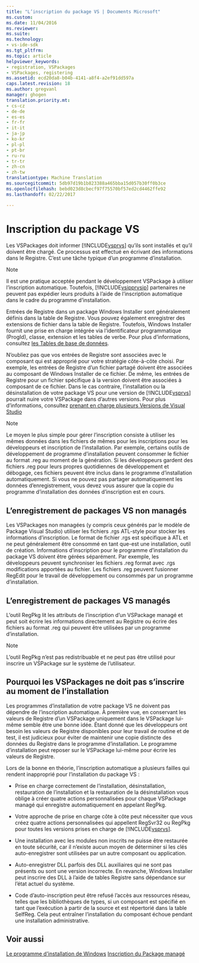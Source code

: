 ```yaml
---
title: "L’inscription du package VS | Documents Microsoft"
ms.custom: 
ms.date: 11/04/2016
ms.reviewer: 
ms.suite: 
ms.technology:
- vs-ide-sdk
ms.tgt_pltfrm: 
ms.topic: article
helpviewer_keywords:
- registration, VSPackages
- VSPackages, registering
ms.assetid: ecd20da8-b04b-4141-a8f4-a2ef91dd597a
caps.latest.revision: 18
ms.author: gregvanl
manager: ghogen
translation.priority.mt:
- cs-cz
- de-de
- es-es
- fr-fr
- it-it
- ja-jp
- ko-kr
- pl-pl
- pt-br
- ru-ru
- tr-tr
- zh-cn
- zh-tw
translationtype: Machine Translation
ms.sourcegitcommit: 5db97d19b1b823388a465bba15d057b30ff0b3ce
ms.openlocfilehash: bebd023d8cbecf97f75570bf57ed2cd4462ffe92
ms.lasthandoff: 02/22/2017

---
```

# <a name="vspackage-registration"></a>Inscription du package VS
Les VSPackages doit informer [!INCLUDE[vsprvs](../../code-quality/includes/vsprvs_md.md)] qu’ils sont installés et qu’il doivent être chargé. Ce processus est effectué en écrivant des informations dans le Registre. C’est une tâche typique d’un programme d’installation.  
  
> [!NOTE]
>  Il est une pratique acceptée pendant le développement VSPackage à utiliser l’inscription automatique. Toutefois, [!INCLUDE[vsipprvsip](../../extensibility/includes/vsipprvsip_md.md)] partenaires ne peuvent pas expédier leurs produits à l’aide de l’inscription automatique dans le cadre du programme d’installation.  
  
 Entrées de Registre dans un package Windows Installer sont généralement définis dans la table de Registre. Vous pouvez également enregistrer des extensions de fichier dans la table de Registre. Toutefois, Windows Installer fournit une prise en charge intégrée via l’identificateur programmatique (ProgId), classe, extension et les tables de verbe. Pour plus d’informations, consultez [les Tables de base de données](http://msdn.microsoft.com/library/aa368259\(VS.85\).aspx).  
  
 N’oubliez pas que vos entrées de Registre sont associées avec le composant qui est approprié pour votre stratégie côte-à-côte choisi. Par exemple, les entrées de Registre d’un fichier partagé doivent être associées au composant de Windows Installer de ce fichier. De même, les entrées de Registre pour un fichier spécifique à la version doivent être associées à composant de ce fichier. Dans le cas contraire, l’installation ou la désinstallation de votre package VS pour une version de [!INCLUDE[vsprvs](../../code-quality/includes/vsprvs_md.md)] pourrait nuire votre VSPackage dans d’autres versions. Pour plus d’informations, consultez [prenant en charge plusieurs Versions de Visual Studio](../../extensibility/supporting-multiple-versions-of-visual-studio.md)  
  
> [!NOTE]
>  Le moyen le plus simple pour gérer l’inscription consiste à utiliser les mêmes données dans les fichiers de mêmes pour les inscriptions pour les développeurs et inscription de l’installation. Par exemple, certains outils de développement de programme d’installation peuvent consommer le fichier au format .reg au moment de la génération. Si les développeurs gardent des fichiers .reg pour leurs propres quotidiennes de développement et débogage, ces fichiers peuvent être inclus dans le programme d’installation automatiquement. Si vous ne pouvez pas partager automatiquement les données d’enregistrement, vous devez vous assurer que la copie du programme d’installation des données d’inscription est en cours.  
  
## <a name="registering-unmanaged-vspackages"></a>L’enregistrement de packages VS non managés  
 Les VSPackages non managées (y compris ceux générés par le modèle de Package Visual Studio) utiliser les fichiers .rgs ATL-style pour stocker les informations d’inscription. Le format de fichier .rgs est spécifique à ATL et ne peut généralement être consommé en tant que-est une installation, outil de création. Informations d’inscription pour le programme d’installation du package VS doivent être gérées séparément. Par exemple, les développeurs peuvent synchroniser les fichiers .reg format avec .rgs modifications apportées au fichier. Les fichiers .reg peuvent fusionner RegEdit pour le travail de développement ou consommés par un programme d’installation.  
  
## <a name="registering-managed-vspackages"></a>L’enregistrement de packages VS managés  
 L’outil RegPkg lit les attributs de l’inscription d’un VSPackage managé et peut soit écrire les informations directement au Registre ou écrire des fichiers au format .reg qui peuvent être utilisées par un programme d’installation.  
  
> [!NOTE]
>  L’outil RegPkg n’est pas redistribuable et ne peut pas être utilisé pour inscrire un VSPackage sur le système de l’utilisateur.  
  
## <a name="why-vspackages-should-not-self-register-at-install-time"></a>Pourquoi les VSPackages ne doit pas s’inscrire au moment de l’installation  
 Les programmes d’installation de votre package VS ne doivent pas dépendre de l’inscription automatique. À première vue, en conservant les valeurs de Registre d’un VSPackage uniquement dans le VSPackage lui-même semble être une bonne idée. Étant donné que les développeurs ont besoin les valeurs de Registre disponibles pour leur travail de routine et de test, il est judicieux pour éviter de maintenir une copie distincte des données du Registre dans le programme d’installation. Le programme d’installation peut reposer sur le VSPackage lui-même pour écrire les valeurs de Registre.  
  
 Lors de la bonne en théorie, l’inscription automatique a plusieurs failles qui rendent inapproprié pour l’installation du package VS :  
  
-   Prise en charge correctement de l’installation, désinstallation, restauration de l’installation et la restauration de la désinstallation vous oblige à créer quatre actions personnalisées pour chaque VSPackage managé qui enregistre automatiquement en appelant RegPkg.  
  
-   Votre approche de prise en charge côte à côte peut nécessiter que vous créez quatre actions personnalisées qui appellent RegSvr32 ou RegPkg pour toutes les versions prises en charge de [!INCLUDE[vsprvs](../../code-quality/includes/vsprvs_md.md)].  
  
-   Une installation avec les modules non inscrits ne puisse être restaurée en toute sécurité, car il n’existe aucun moyen de déterminer si les clés auto-enregistrer sont utilisées par un autre composant ou application.  
  
-   Auto-enregistrer DLL parfois des DLL auxiliaires qui ne sont pas présents ou sont une version incorrecte. En revanche, Windows Installer peut inscrire des DLL à l’aide de tables Registre sans dépendance sur l’état actuel du système.  
  
-   Code d’auto-inscription peut être refusé l’accès aux ressources réseau, telles que les bibliothèques de types, si un composant est spécifié en tant que l’exécution à partir de la source et est répertorié dans la table SelfReg. Cela peut entraîner l’installation du composant échoue pendant une installation administrative.  
  
## <a name="see-also"></a>Voir aussi  
 [Le programme d’installation de Windows](http://msdn.microsoft.com/library/cc185688\(VS.85\).aspx)   
 [Inscription du Package managé](http://msdn.microsoft.com/en-us/f69e0ea3-6a92-4639-8ca9-4c9c210e58a1)
